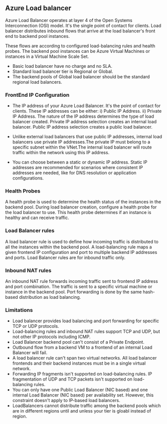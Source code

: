 ## Azure Load balancer

Azure Load Balancer operates at layer 4 of the Open Systems Interconnection (OSI) model. It's the single point of contact for clients. Load balancer distributes inbound flows that arrive at the load balancer's front end to backend pool instances.

These flows are according to configured load-balancing rules and health probes. The backend pool instances can be Azure Virtual Machines or instances in a Virtual Machine Scale Set.

- Basic load balancer have no charge and no SLA.
- Standard load balancer tier is Regional or Global.
- The backend pools of Global load balancer should be the standard regional load balancers.

### FrontEnd IP Configuration

- The IP address of your Azure Load Balancer. It's the point of contact for clients. These IP addresses can be either:
  i) Public IP Address.
  ii) Private IP Address.
  The nature of the IP address determines the type of load balancer created. Private IP address selection creates an internal load balancer. Public IP address selection creates a public load balancer.

- Unlike external load balancers that use public IP addresses, internal load balancers use private IP addresses.The private IP must belong to a specific subnet within the VNet.The internal load balancer will route traffic within the network using this IP address.
- You can choose between a static or dynamic IP address. Static IP addresses are recommended for scenarios where consistent IP addresses are needed, like for DNS resolution or application configurations.

### Health Probes

A health probe is used to determine the health status of the instances in the backend pool. During load balancer creation, configure a health probe for the load balancer to use. This health probe determines if an instance is healthy and can receive traffic.

### Load Balancer rules

A load balancer rule is used to define how incoming traffic is distributed to all the instances within the backend pool. A load-balancing rule maps a given frontend IP configuration and port to multiple backend IP addresses and ports. Load Balancer rules are for inbound traffic only.

### Inbound NAT rules

An inbound NAT rule forwards incoming traffic sent to frontend IP address and port combination. The traffic is sent to a specific virtual machine or instance in the backend pool. Port forwarding is done by the same hash-based distribution as load balancing.

### Limitations

- Load balancer provides load balancing and port forwarding for specific TCP or UDP protocols.
- Load-balancing rules and inbound NAT rules support TCP and UDP, but not other IP protocols including ICMP.
- Load Balancer backend pool can't consist of a Private Endpoint.
- Outbound flow from a backend VM to a frontend of an internal Load Balancer will fail.
- A load balancer rule can't span two virtual networks. All load balancer frontends and their backend instances must be in a single virtual network.
- Forwarding IP fragments isn't supported on load-balancing rules. IP fragmentation of UDP and TCP packets isn't supported on load-balancing rules.
- You can only have one Public Load Balancer (NIC based) and one internal Load Balancer (NIC based) per availability set. However, this constraint doesn't apply to IP-based load balancers.
- LoadBalancers cannot distribute traffic among the backend pools which are in different regions until and unless your tier is gloabl instead of region.

